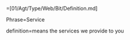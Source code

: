 =[01/Agt/Type/Web/Bit/Definition.md]

Phrase=Service

definition=means the services we provide to you
